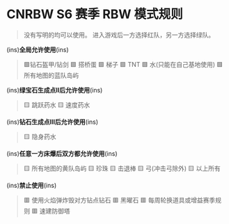 # CNRBW S6 赛季 RBW 模式规则
> 没有写明的均可以使用。
进入游戏后一方选择红队，另一方选择绿队。


(ins)**全局允许使用**(ins)
> 🟩钻石盔甲/钻剑
🟩 搭桥蛋
🟩 梯子
🟩 TNT
🟩 水(只能在自己基地使用)
🟩 所有地图的蓝队岛屿

(ins)**绿宝石生成点II后允许使用**(ins)
> 🟨 跳跃药水
🟨 速度药水

(ins)**钻石生成点III后允许使用**(ins)
> 🟨 隐身药水

(ins)**任意一方床爆后双方都允许使用**(ins)
> 🟨 所有地图的黄队岛屿
🟨 珍珠
🟨 击退棒
🟨 弓(冲击弓除外)
🟨 以上所有

(ins)**禁止使用**(ins)
> 🟥 使用火焰弹炸毁对方钻点钻石
🟥 黑曜石
🟥 每周轮换道具或增益赛季规则
🟥 速建防御塔
